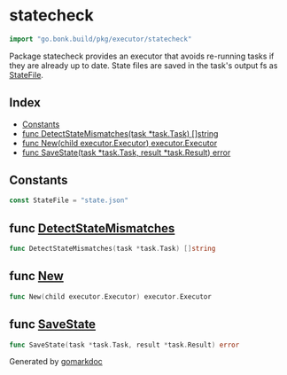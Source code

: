 <!-- Code generated by gomarkdoc. DO NOT EDIT -->

# statecheck

```go
import "go.bonk.build/pkg/executor/statecheck"
```

Package statecheck provides an executor that avoids re\-running tasks if they are already up to date. State files are saved in the task's output fs as [StateFile](<#StateFile>).

## Index

- [Constants](<#constants>)
- [func DetectStateMismatches\(task \*task.Task\) \[\]string](<#DetectStateMismatches>)
- [func New\(child executor.Executor\) executor.Executor](<#New>)
- [func SaveState\(task \*task.Task, result \*task.Result\) error](<#SaveState>)


## Constants

<a name="StateFile"></a>

```go
const StateFile = "state.json"
```

<a name="DetectStateMismatches"></a>
## func [DetectStateMismatches](<taskstate.go#L89>)

```go
func DetectStateMismatches(task *task.Task) []string
```



<a name="New"></a>
## func [New](<statecheck.go#L20>)

```go
func New(child executor.Executor) executor.Executor
```



<a name="SaveState"></a>
## func [SaveState](<taskstate.go#L35>)

```go
func SaveState(task *task.Task, result *task.Result) error
```



Generated by [gomarkdoc](<https://github.com/princjef/gomarkdoc>)
